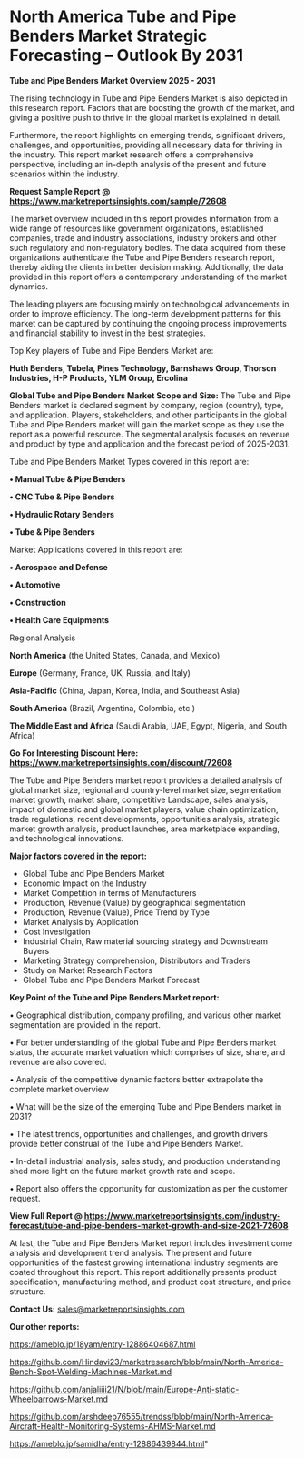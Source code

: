 # North America Tube and Pipe Benders Market Strategic Forecasting – Outlook By 2031

<Strong> Tube and Pipe Benders Market Overview 2025 - 2031</strong>

The rising technology in Tube and Pipe Benders Market is also depicted in this research report. Factors that are boosting the growth of the market, and giving a positive push to thrive in the global market is explained in detail.

Furthermore, the report highlights on emerging trends, significant drivers, challenges, and opportunities, providing all necessary data for thriving in the industry. This report market research offers a comprehensive perspective, including an in-depth analysis of the present and future scenarios within the industry.

<strong>Request Sample Report @ <a href=https://www.marketreportsinsights.com/sample/72608>https://www.marketreportsinsights.com/sample/72608</a></strong>

The market overview included in this report provides information from a wide range of resources like government organizations, established companies, trade and industry associations, industry brokers and other such regulatory and non-regulatory bodies. The data acquired from these organizations authenticate the Tube and Pipe Benders research report, thereby aiding the clients in better decision making. Additionally, the data provided in this report offers a contemporary understanding of the market dynamics.

The leading players are focusing mainly on technological advancements in order to improve efficiency. The long-term development patterns for this market can be captured by continuing the ongoing process improvements and financial stability to invest in the best strategies.

Top Key players of Tube and Pipe Benders Market are:

<strong>Huth Benders, Tubela, Pines Technology, Barnshaws Group, Thorson Industries, H-P Products, YLM Group, Ercolina</strong>

<strong><b>Global Tube and Pipe Benders Market Scope and Size:</b></strong>
The Tube and Pipe Benders market is declared segment by company, region (country), type, and application. Players, stakeholders, and other participants in the global Tube and Pipe Benders market will gain the market scope as they use the report as a powerful resource. The segmental analysis focuses on revenue and product by type and application and the forecast period of 2025-2031.

Tube and Pipe Benders Market Types covered in this report are:

<strong>• Manual Tube & Pipe Benders

• CNC Tube & Pipe Benders

• Hydraulic Rotary Benders

• Tube & Pipe Benders</strong>

Market Applications covered in this report are:

<strong>• Aerospace and Defense

• Automotive

• Construction

• Health Care Equipments</strong> 

Regional Analysis

<strong>North America</strong> (the United States, Canada, and Mexico)

<strong>Europe</strong> (Germany, France, UK, Russia, and Italy)

<strong>Asia-Pacific</strong> (China, Japan, Korea, India, and Southeast Asia)

<strong>South America</strong> (Brazil, Argentina, Colombia, etc.)

<strong>The Middle East and Africa</strong> (Saudi Arabia, UAE, Egypt, Nigeria, and South Africa)

<strong>Go For Interesting Discount Here: <a href=https://www.marketreportsinsights.com/discount/72608>https://www.marketreportsinsights.com/discount/72608</a></strong>

The Tube and Pipe Benders market report provides a detailed analysis of global market size, regional and country-level market size, segmentation market growth, market share, competitive Landscape, sales analysis, impact of domestic and global market players, value chain optimization, trade regulations, recent developments, opportunities analysis, strategic market growth analysis, product launches, area marketplace expanding, and technological innovations.

<strong><b>Major factors covered in the report:</b></strong>
<ul>
  <li>Global Tube and Pipe Benders Market </li>
  <li>Economic Impact on the Industry</li>
  <li>Market Competition in terms of Manufacturers</li>
  <li>Production, Revenue (Value) by geographical segmentation</li>
  <li>Production, Revenue (Value), Price Trend by Type</li>
  <li>Market Analysis by Application</li>
  <li>Cost Investigation</li>
  <li>Industrial Chain, Raw material sourcing strategy and Downstream Buyers</li>
  <li>Marketing Strategy comprehension, Distributors and Traders</li>
  <li>Study on Market Research Factors</li>
  <li>Global Tube and Pipe Benders Market Forecast</li>
</ul>

<strong><b>Key Point of the Tube and Pipe Benders Market report:</b></strong>

• Geographical distribution, company profiling, and various other market segmentation are provided in the report.

• For better understanding of the global Tube and Pipe Benders market status, the accurate market valuation which comprises of size, share, and revenue are also covered.

• Analysis of the competitive dynamic factors better extrapolate the complete market overview

• What will be the size of the emerging Tube and Pipe Benders market in 2031?

• The latest trends, opportunities and challenges, and growth drivers provide better construal of the Tube and Pipe Benders Market.

• In-detail industrial analysis, sales study, and production understanding shed more light on the future market growth rate and scope.

• Report also offers the opportunity for customization as per the customer request.

<strong><b>View Full Report @ <a href=https://www.marketreportsinsights.com/industry-forecast/tube-and-pipe-benders-market-growth-and-size-2021-72608>https://www.marketreportsinsights.com/industry-forecast/tube-and-pipe-benders-market-growth-and-size-2021-72608</a></b></strong>


At last, the Tube and Pipe Benders Market report includes investment come analysis and development trend analysis. The present and future opportunities of the fastest growing international industry segments are coated throughout this report. This report additionally presents product specification, manufacturing method, and product cost structure, and price structure.

<strong>Contact Us:</strong>
sales@marketreportsinsights.com

<strong>Our other reports:</strong>

<a href=https://ameblo.jp/18yam/entry-12886404687.html>https://ameblo.jp/18yam/entry-12886404687.html</a>

<a href=https://github.com/Hindavi23/marketresearch/blob/main/North-America-Bench-Spot-Welding-Machines-Market.md>https://github.com/Hindavi23/marketresearch/blob/main/North-America-Bench-Spot-Welding-Machines-Market.md</a>

<a href=https://github.com/anjaliiii21/N/blob/main/Europe-Anti-static-Wheelbarrows-Market.md>https://github.com/anjaliiii21/N/blob/main/Europe-Anti-static-Wheelbarrows-Market.md</a>

<a href=https://github.com/arshdeep76555/trendss/blob/main/North-America-Aircraft-Health-Monitoring-Systems-AHMS-Market.md>https://github.com/arshdeep76555/trendss/blob/main/North-America-Aircraft-Health-Monitoring-Systems-AHMS-Market.md</a>

<a href=https://ameblo.jp/samidha/entry-12886439844.html>https://ameblo.jp/samidha/entry-12886439844.html</a>"
